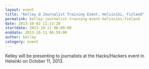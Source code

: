 ```yaml
---
layout: event
title: "Kelley @ Journalist Training Event, Helsiniki, Finland"
permalink: kelley-journalist-training-event-helsiniki-finland
date: 2013-10-02 11:12:20
startdate: 2013-10-11 06:00:00
enddate: 2013-10-11 06:59:00
author: kelley
category: event
---
```


Kelley will be presenting to journalists at the Hacks/Hackers event in Helsinki on October 11, 2013.
